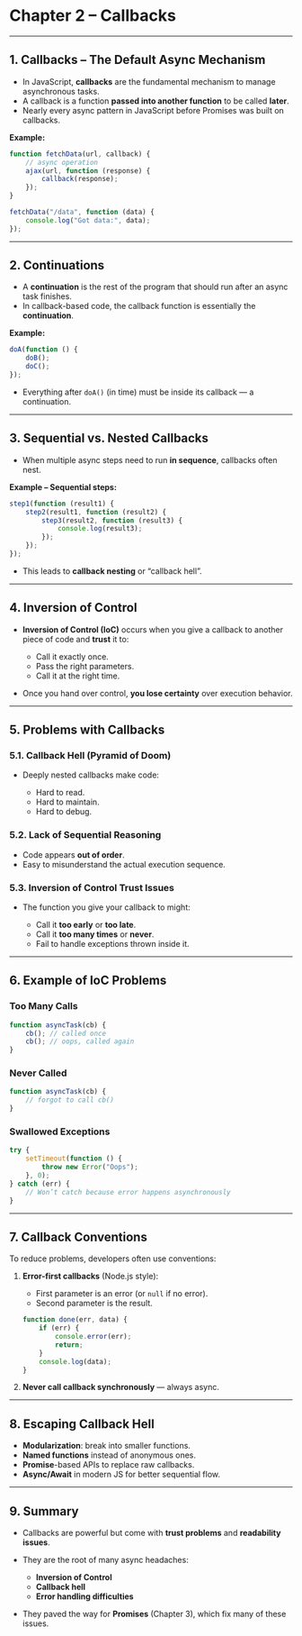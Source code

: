 # **Chapter 2 – Callbacks**

---

## **1. Callbacks – The Default Async Mechanism**

-   In JavaScript, **callbacks** are the fundamental mechanism to manage asynchronous tasks.
-   A callback is a function **passed into another function** to be called **later**.
-   Nearly every async pattern in JavaScript before Promises was built on callbacks.

**Example:**

```js
function fetchData(url, callback) {
    // async operation
    ajax(url, function (response) {
        callback(response);
    });
}

fetchData("/data", function (data) {
    console.log("Got data:", data);
});
```

---

## **2. Continuations**

-   A **continuation** is the rest of the program that should run after an async task finishes.
-   In callback-based code, the callback function is essentially the **continuation**.

**Example:**

```js
doA(function () {
    doB();
    doC();
});
```

-   Everything after `doA()` (in time) must be inside its callback — a continuation.

---

## **3. Sequential vs. Nested Callbacks**

-   When multiple async steps need to run **in sequence**, callbacks often nest.

**Example – Sequential steps:**

```js
step1(function (result1) {
    step2(result1, function (result2) {
        step3(result2, function (result3) {
            console.log(result3);
        });
    });
});
```

-   This leads to **callback nesting** or “callback hell”.

---

## **4. Inversion of Control**

-   **Inversion of Control (IoC)** occurs when you give a callback to another piece of code and **trust** it to:

    -   Call it exactly once.
    -   Pass the right parameters.
    -   Call it at the right time.

-   Once you hand over control, **you lose certainty** over execution behavior.

---

## **5. Problems with Callbacks**

### **5.1. Callback Hell (Pyramid of Doom)**

-   Deeply nested callbacks make code:

    -   Hard to read.
    -   Hard to maintain.
    -   Hard to debug.

### **5.2. Lack of Sequential Reasoning**

-   Code appears **out of order**.
-   Easy to misunderstand the actual execution sequence.

### **5.3. Inversion of Control Trust Issues**

-   The function you give your callback to might:

    -   Call it **too early** or **too late**.
    -   Call it **too many times** or **never**.
    -   Fail to handle exceptions thrown inside it.

---

## **6. Example of IoC Problems**

### **Too Many Calls**

```js
function asyncTask(cb) {
    cb(); // called once
    cb(); // oops, called again
}
```

### **Never Called**

```js
function asyncTask(cb) {
    // forgot to call cb()
}
```

### **Swallowed Exceptions**

```js
try {
    setTimeout(function () {
        throw new Error("Oops");
    }, 0);
} catch (err) {
    // Won’t catch because error happens asynchronously
}
```

---

## **7. Callback Conventions**

To reduce problems, developers often use conventions:

1. **Error-first callbacks** (Node.js style):

    - First parameter is an error (or `null` if no error).
    - Second parameter is the result.

    ```js
    function done(err, data) {
        if (err) {
            console.error(err);
            return;
        }
        console.log(data);
    }
    ```

2. **Never call callback synchronously** — always async.

---

## **8. Escaping Callback Hell**

-   **Modularization**: break into smaller functions.
-   **Named functions** instead of anonymous ones.
-   **Promise**-based APIs to replace raw callbacks.
-   **Async/Await** in modern JS for better sequential flow.

---

## **9. Summary**

-   Callbacks are powerful but come with **trust problems** and **readability issues**.
-   They are the root of many async headaches:

    -   **Inversion of Control**
    -   **Callback hell**
    -   **Error handling difficulties**

-   They paved the way for **Promises** (Chapter 3), which fix many of these issues.
